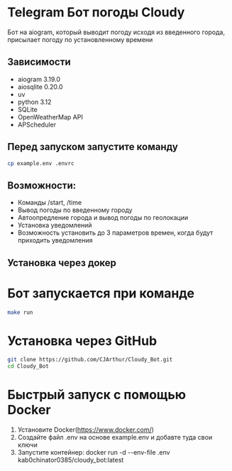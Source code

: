 # Telegram Бот погоды Cloudy 

Бот на aiogram, который выводит погоду исходя из введенного города, присылает погоду по установленному времени

## Зависимости
* aiogram 3.19.0
* aiosqlite 0.20.0
* uv 
* python 3.12
* SQLite 
* OpenWeatherMap API
* APScheduler


## Перед запуском запустите команду
```bash
cp example.env .envrc 
```

## Возможности:
* Команды /start, /time
* Вывод погоды по введенному городу
* Автоопредление города и вывод погоды по геолокации
* Установка уведомлений
* Возможность установить до 3 параметров времен, когда будут приходить уведомления 

## Установка через докер 

# Бот запускается при команде 
```bash 
make run
```

# Установка через GitHub

```bash
git clone https://github.com/CJArthur/Cloudy_Bot.git
cd Cloudy_Bot
```

# Быстрый запуск с помощью Docker
1. Установите Docker(https://www.docker.com/)
2. Создайте файл .env на основе example.env и добавте туда свои ключи
3. Запустите контейнер: docker run -d --env-file .env kab0chinator0385/cloudy_bot:latest